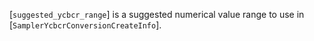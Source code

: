 [`suggested_ycbcr_range`] is a suggested numerical value range to use in
[`SamplerYcbcrConversionCreateInfo`].